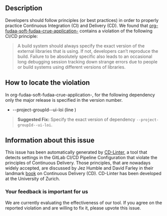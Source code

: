 
## Description
Developers should follow principles (or best practices) in order to properly practice Continuous Integration (CI) and Delivery (CD).
We found that [org-fudaa-soft-fudaa-crue-application-](https://gitlab.com/fudaa/fudaa-crue/blob/master/.gitlab-ci.yml) contains a violation of the following CI/CD principle:

> A build system should always specify the exact version of the external libraries that is using.
If not, developers can’t reproduce the build. Failure to be absolutely specific also leads to an occasional long debugging session tracking down strange errors due to people or build systems using different versions of libraries.

## How to locate the violation

In org-fudaa-soft-fudaa-crue-application-, for the following dependency only the major release is specified in the version number.

* --project-groupId--ui-loi (line )

> **Suggested Fix:** Specify the exact version of dependency `--project-groupId--ui-loi`.

## Information about this issue

This issue has been automatically generated by [CD-Linter](https://gitlab.com/Jancso/configuration-analytics), a tool that detects settings in the GitLab CI/CD Pipeline Configuration that violate the principles of Continuous Delivery. Those principles, that are nowadays widely accepted, are discussed by Jez Humble and David Farley in their landmark [book](https://www.oreilly.com/library/view/continuous-delivery-reliable/9780321670250/) on Continuous Delivery (CD). CD-Linter has been developed at the University of Zurich.

### Your feedback is important for us
We are currently evaluating the effectiveness of our tool. If you agree on the reported violation and are willing to fix it, please upvote this issue.